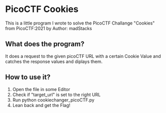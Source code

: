 # PicoCTF Cookies

This is a little program I wrote to solve the PicoCTF Challange "Cookies" from PicoCTF:2021 by Author: madStacks

## What does the program?
It does a request to the given picoCTF URL with a certain Cookie Value and catches the response values and diplays them.

## How to use it?
1. Open the file in some Editor
2. Check if "target_url" is set to the right URL
3. Run python cookiechanger_picoCTF.py
4. Lean back and get the Flag!
